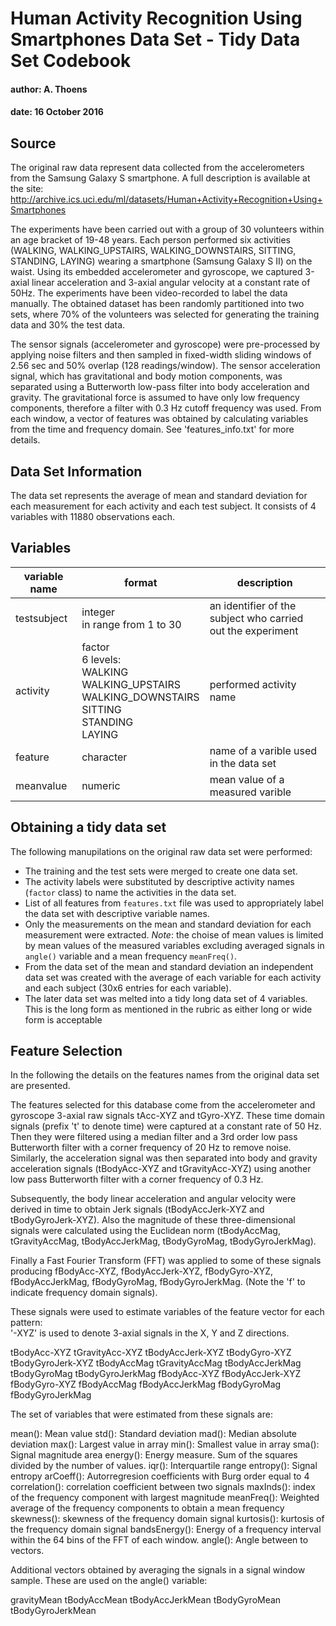 # Human Activity Recognition Using Smartphones Data Set - Tidy Data Set Codebook
#### author: A. Thoens
#### date: 16 October 2016

## Source
The original raw data represent data collected from the accelerometers from the Samsung Galaxy S smartphone. A full description is available at the site:
<http://archive.ics.uci.edu/ml/datasets/Human+Activity+Recognition+Using+Smartphones>

The experiments have been carried out with a group of 30 volunteers within an age bracket of 19-48 years. Each person performed six activities (WALKING, WALKING_UPSTAIRS, WALKING_DOWNSTAIRS, SITTING, STANDING, LAYING) wearing a smartphone (Samsung Galaxy S II) on the waist. Using its embedded accelerometer and gyroscope, we captured 3-axial linear acceleration and 3-axial angular velocity at a constant rate of 50Hz. The experiments have been video-recorded to label the data manually. The obtained dataset has been randomly partitioned into two sets, where 70% of the volunteers was selected for generating the training data and 30% the test data. 

The sensor signals (accelerometer and gyroscope) were pre-processed by applying noise filters and then sampled in fixed-width sliding windows of 2.56 sec and 50% overlap (128 readings/window). The sensor acceleration signal, which has gravitational and body motion components, was separated using a Butterworth low-pass filter into body acceleration and gravity. The gravitational force is assumed to have only low frequency components, therefore a filter with 0.3 Hz cutoff frequency was used. From each window, a vector of features was obtained by calculating variables from the time and frequency domain. See 'features_info.txt' for more details. 

## Data Set Information
The data set represents the average of mean and standard deviation for each measurement for each activity and each test subject. It consists of 4 variables with 11880 observations each. 

## Variables
| variable name | format     | description |
|-----------|------------|-------------------------------|
| testsubject   | integer <br> in range from 1 to 30 | an identifier of the subject who carried out the experiment |
| activity      | factor <br> 6 levels: <br> WALKING <br> WALKING_UPSTAIRS <br> WALKING_DOWNSTAIRS <br> SITTING <br>  STANDING <br> LAYING | performed activity name  |
| feature       | character | name of a varible used in the data set   |
| meanvalue         | numeric   | mean value of a measured varible   |

## Obtaining a tidy data set
The following manupilations on the original raw data set were performed:

* The training and the test sets were merged to create one data set.
* The activity labels were substituted by descriptive activity names (`factor` class) to name the activities in the data set.
* List of all features from `features.txt` file was used to appropriately label the data set with descriptive variable names.
* Only the measurements on the mean and standard deviation for each measurement were extracted. _Note_: the choise of mean values is limited by mean values of the measured variables excluding averaged signals in `angle()` variable and a mean frequency `meanFreq()`.
* From the data set of the mean and standard deviation an independent data set was created with the average of each variable for each activity and each subject (30x6 entries for each variable).
* The later data set was melted into a tidy long data set of 4 variables. This is the long form as mentioned in the rubric as either long or wide form is acceptable

## Feature Selection
In the following the details on the features names from the original data set are presented.

The features selected for this database come from the accelerometer and gyroscope 3-axial raw signals tAcc-XYZ and tGyro-XYZ. These time domain signals (prefix 't' to denote time) were captured at a constant rate of 50 Hz. Then they were filtered using a median filter and a 3rd order low pass Butterworth filter with a corner frequency of 20 Hz to remove noise. Similarly, the acceleration signal was then separated into body and gravity acceleration signals (tBodyAcc-XYZ and tGravityAcc-XYZ) using another low pass Butterworth filter with a corner frequency of 0.3 Hz. 

Subsequently, the body linear acceleration and angular velocity were derived in time to obtain Jerk signals (tBodyAccJerk-XYZ and tBodyGyroJerk-XYZ). Also the magnitude of these three-dimensional signals were calculated using the Euclidean norm (tBodyAccMag, tGravityAccMag, tBodyAccJerkMag, tBodyGyroMag, tBodyGyroJerkMag). 

Finally a Fast Fourier Transform (FFT) was applied to some of these signals producing fBodyAcc-XYZ, fBodyAccJerk-XYZ, fBodyGyro-XYZ, fBodyAccJerkMag, fBodyGyroMag, fBodyGyroJerkMag. (Note the 'f' to indicate frequency domain signals). 

These signals were used to estimate variables of the feature vector for each pattern:  
'-XYZ' is used to denote 3-axial signals in the X, Y and Z directions.

tBodyAcc-XYZ
tGravityAcc-XYZ
tBodyAccJerk-XYZ
tBodyGyro-XYZ
tBodyGyroJerk-XYZ
tBodyAccMag
tGravityAccMag
tBodyAccJerkMag
tBodyGyroMag
tBodyGyroJerkMag
fBodyAcc-XYZ
fBodyAccJerk-XYZ
fBodyGyro-XYZ
fBodyAccMag
fBodyAccJerkMag
fBodyGyroMag
fBodyGyroJerkMag

The set of variables that were estimated from these signals are: 

mean(): Mean value
std(): Standard deviation
mad(): Median absolute deviation 
max(): Largest value in array
min(): Smallest value in array
sma(): Signal magnitude area
energy(): Energy measure. Sum of the squares divided by the number of values. 
iqr(): Interquartile range 
entropy(): Signal entropy
arCoeff(): Autorregresion coefficients with Burg order equal to 4
correlation(): correlation coefficient between two signals
maxInds(): index of the frequency component with largest magnitude
meanFreq(): Weighted average of the frequency components to obtain a mean frequency
skewness(): skewness of the frequency domain signal 
kurtosis(): kurtosis of the frequency domain signal 
bandsEnergy(): Energy of a frequency interval within the 64 bins of the FFT of each window.
angle(): Angle between to vectors.

Additional vectors obtained by averaging the signals in a signal window sample. These are used on the angle() variable:

gravityMean
tBodyAccMean
tBodyAccJerkMean
tBodyGyroMean
tBodyGyroJerkMean


